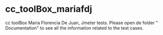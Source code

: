 # cc_toolBox_mariafdj
cc toolBox Maria Florencia De Juan, Jmeter tests.
Please open de folder " Documentation" to see all the information related to the test cases.
